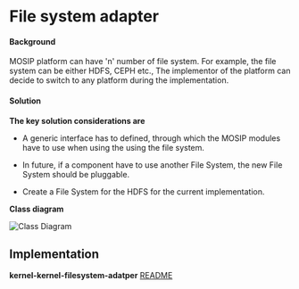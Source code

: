 ﻿# File system adapter

#### Background

MOSIP platform can have 'n' number of file system. For example, the file system can be either HDFS, CEPH etc., The implementor of the platform can decide to switch to any platform during the implementation.

#### Solution



**The key solution considerations are**


- A generic interface has to defined, through which the MOSIP modules have to use when using the using the file system. 

- In future, if a component have to use another File System, the new File System should be pluggable. 

- Create a File System for the HDFS for the current implementation. 



**Class diagram**

![Class Diagram](_images/kernel-filesystem-adatper.jpg)


## Implementation


**kernel-kernel-filesystem-adatper** [README](../../kernel/kernel-filesystem-adatper/README.md)